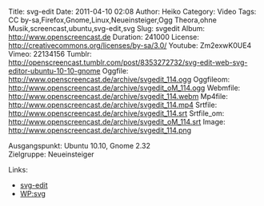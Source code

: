 Title: svg-edit
Date: 2011-04-10 02:08
Author: Heiko
Category: Video
Tags: CC by-sa,Firefox,Gnome,Linux,Neueinsteiger,Ogg Theora,ohne Musik,screencast,ubuntu,svg-edit,svg
Slug: svgedit
Album: http://www.openscreencast.de
Duration: 241000
License: http://creativecommons.org/licenses/by-sa/3.0/
Youtube: Zm2exwK0UE4
Vimeo: 22134156
Tumblr: http://openscreencast.tumblr.com/post/8353272732/svg-edit-web-svg-editor-ubuntu-10-10-gnome
Oggfile: http://www.openscreencast.de/archive/svgedit_114.ogg
Oggfileom: http://www.openscreencast.de/archive/svgedit_oM_114.ogg
Webmfile: http://www.openscreencast.de/archive/svgedit_114.webm
Mp4file: http://www.openscreencast.de/archive/svgedit_114.mp4
Srtfile: http://www.openscreencast.de/archive/svgedit_114.srt
Srtfile_om: http://www.openscreencast.de/archive/svgedit_oM_114.srt
Image: http://www.openscreencast.de/archive/svgedit_114.png

Ausgangspunkt: Ubuntu 10.10, Gnome 2.32  
Zielgruppe: Neueinsteiger  

Links:

  * [svg-edit](http://code.google.com/p/svg-edit/ "Link zu svg-edit" )
  * [WP:svg](http://de.wikipedia.org/wiki/Svg "Link zu Wikipedia svg" )

